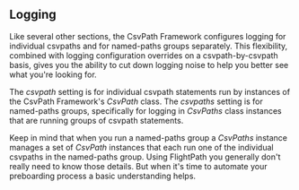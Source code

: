 ## Logging

Like several other sections, the CsvPath Framework configures logging for individual csvpaths and for named-paths groups separately. This flexibility, combined with logging configuration overrides on a csvpath-by-csvpath basis, gives you the ability to cut down logging noise to help you better see what you're looking for.

The <i>csvpath</i> setting is for individual csvpath statements run by instances of the CsvPath Framework's <i>CsvPath</i> class. The <i>csvpaths</i> setting is for named-paths groups, specifically for logging in <i>CsvPaths</i> class instances that are running groups of csvpath statements.

Keep in mind that when you run a named-paths group a <i>CsvPaths</i> instance manages a set of <i>CsvPath</i> instances that each run one of the individual csvpaths in the named-paths group. Using FlightPath you generally don't really need to know those details. But when it's time to automate your preboarding process a basic understanding helps.



